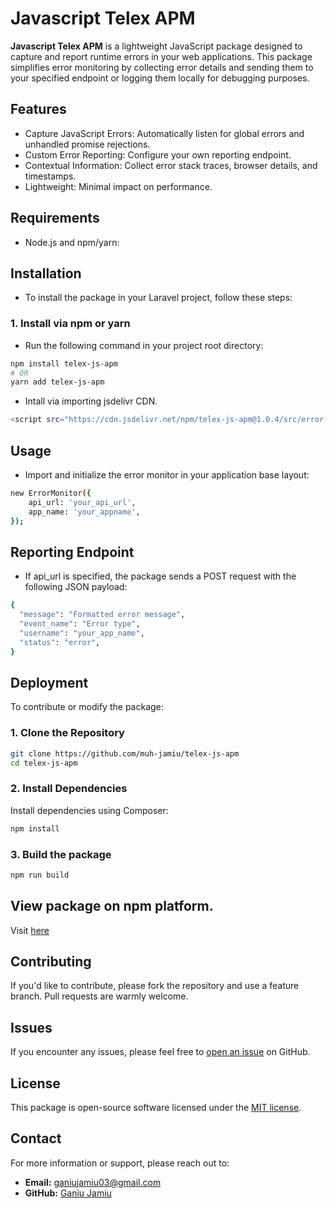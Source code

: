 # Javascript Telex APM

**Javascript Telex APM** is a lightweight JavaScript package designed to capture and report runtime errors in your web applications. This package simplifies error monitoring by collecting error details and sending them to your specified endpoint or logging them locally for debugging purposes.

## Features

- Capture JavaScript Errors: Automatically listen for global errors and unhandled promise rejections.
- Custom Error Reporting: Configure your own reporting endpoint.
- Contextual Information: Collect error stack traces, browser details, and timestamps.
- Lightweight: Minimal impact on performance.

## Requirements

- Node.js and npm/yarn:

## Installation

- To install the package in your Laravel project, follow these steps:

### 1. Install via npm or yarn

- Run the following command in your project root directory:

```bash
npm install telex-js-apm
# OR
yarn add telex-js-apm
```

- Intall via importing jsdelivr CDN.

```bash
<script src="https://cdn.jsdelivr.net/npm/telex-js-apm@1.0.4/src/error-monitor.js"></script>
```

## Usage

- Import and initialize the error monitor in your application base layout:

```bash
new ErrorMonitor({
    api_url: 'your_api_url',
    app_name: 'your_appname',
});
```

## Reporting Endpoint

- If api_url is specified, the package sends a POST request with the following JSON payload:

```bash
{
  "message": "Formatted error message",
  "event_name": "Error type",
  "username": "your_app_name",
  "status": "error",
}
```

## Deployment

To contribute or modify the package:

### 1. Clone the Repository

```bash
git clone https://github.com/muh-jamiu/telex-js-apm
cd telex-js-apm
```

### 2. Install Dependencies

Install dependencies using Composer:

```bash
npm install
```

### 3. Build the package

```bash
npm run build
```


## View package on npm platform.

Visit [here](https://www.jsdelivr.com/package/npm/telex-js-apm)

## Contributing

If you'd like to contribute, please fork the repository and use a feature branch. Pull requests are warmly welcome.

## Issues

If you encounter any issues, please feel free to [open an issue](https://github.com/muh-jamiu/telex-js-apm/issues) on GitHub.

## License

This package is open-source software licensed under the [MIT license](https://opensource.org/licenses/MIT).

## Contact

For more information or support, please reach out to:

- **Email:** [ganiujamiu03@gmail.com](mailto:ganiujamiu03@example.com)
- **GitHub:** [Ganiu Jamiu](https://github.com/muh-jamiu)
